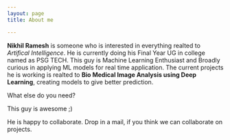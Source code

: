 ```yaml
---
layout: page
title: About me

---
```


**Nikhil Ramesh** is someone who is interested in everything realted to _Artifical Intelligence_. He is currently doing his Final Year UG in college named as PSG TECH. This guy is Machine Learning Enthusiast and Broadly curious in applying ML models for real time application. The current projects he is working is realted to **Bio Medical Image Analysis using Deep Learning**, creating models to give better prediction.

What else do you need?

This guy is awesome ;)

He is happy to collaborate. Drop in a mail, if you think we can collaborate on projects.


